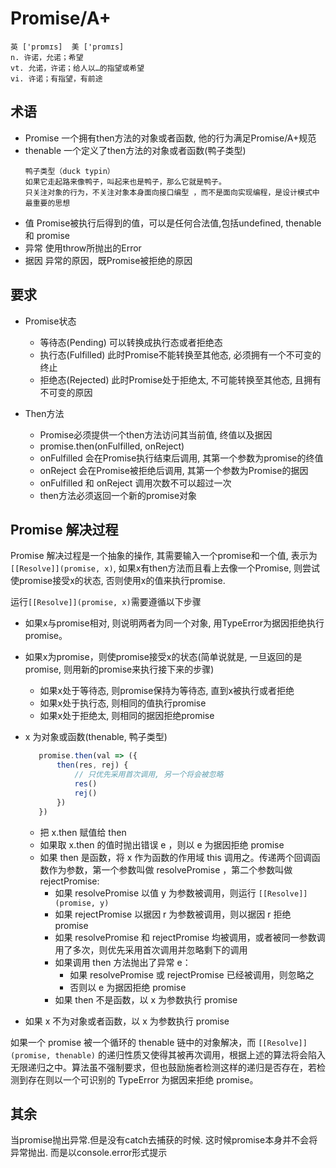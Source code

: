 # Promise/A+

``` plan
英 ['prɒmɪs]  美 ['prɑmɪs]
n. 许诺，允诺；希望
vt. 允诺，许诺；给人以…的指望或希望
vi. 许诺；有指望，有前途
```

## 术语

- Promise 一个拥有then方法的对象或者函数, 他的行为满足Promise/A+规范
- thenable 一个定义了then方法的对象或者函数(鸭子类型)
    ```
    鸭子类型（duck typin）
    如果它走起路来像鸭子，叫起来也是鸭子，那么它就是鸭子。
    只关注对象的行为，不关注对象本身面向接口编型 ，而不是面向实现编程，是设计模式中最重要的思想
    ```
- 值 Promise被执行后得到的值，可以是任何合法值,包括undefined, thenable 和 promise
- 异常 使用throw所抛出的Error
- 据因 异常的原因，既Promise被拒绝的原因

## 要求

- Promise状态
    - 等待态(Pending) 可以转换成执行态或者拒绝态
    - 执行态(Fulfilled) 此时Promise不能转换至其他态, 必须拥有一个不可变的终止
    - 拒绝态(Rejected) 此时Promise处于拒绝太, 不可能转换至其他态, 且拥有不可变的原因

- Then方法
    - Promise必须提供一个then方法访问其当前值, 终值以及据因
    - promise.then(onFulfilled, onReject)
    - onFulfilled 会在Promise执行结束后调用, 其第一个参数为promise的终值
    - onReject 会在Promise被拒绝后调用, 其第一个参数为Promise的据因
    - onFulfilled 和 onReject 调用次数不可以超过一次
    - then方法必须返回一个新的promise对象


## Promise 解决过程

Promise 解决过程是一个抽象的操作, 其需要输入一个promise和一个值, 表示为`[[Resolve]](promise, x)`,
如果x有then方法而且看上去像一个Promise, 则尝试使promise接受x的状态, 否则使用x的值来执行promise.

运行`[[Resolve]](promise, x)`需要遵循以下步骤

- 如果x与promise相对, 则说明两者为同一个对象, 用TypeError为据因拒绝执行promise。

- 如果x为promise，则使promise接受x的状态(简单说就是, 一旦返回的是promise, 则用新的promise来执行接下来的步骤)
    - 如果x处于等待态, 则promise保持为等待态, 直到x被执行或者拒绝
    - 如果x处于执行态, 则相同的值执行promise
    - 如果x处于拒绝太, 则相同的据因拒绝promise


- x 为对象或函数(thenable, 鸭子类型)
     ``` javascript
        promise.then(val => ({
            then(res, rej) {
                // 只优先采用首次调用, 另一个将会被忽略
                res() 
                rej()
            })
        })
    ```
    - 把 x.then 赋值给 then
    - 如果取 x.then 的值时抛出错误 e ，则以 e 为据因拒绝 promise
    - 如果 then 是函数，将 x 作为函数的作用域 this 调用之。传递两个回调函数作为参数，第一个参数叫做 resolvePromise ，第二个参数叫做 rejectPromise:
        - 如果 resolvePromise 以值 y 为参数被调用，则运行 `[[Resolve]](promise, y)`
        - 如果 rejectPromise 以据因 r 为参数被调用，则以据因 r 拒绝 promise
        - 如果 resolvePromise 和 rejectPromise 均被调用，或者被同一参数调用了多次，则优先采用首次调用并忽略剩下的调用
        - 如果调用 then 方法抛出了异常 e：
            - 如果 resolvePromise 或 rejectPromise 已经被调用，则忽略之
            - 否则以 e 为据因拒绝 promise
        - 如果 then 不是函数，以 x 为参数执行 promise

- 如果 x 不为对象或者函数，以 x 为参数执行 promise


如果一个 promise 被一个循环的 thenable 链中的对象解决，而 `[[Resolve]](promise, thenable)` 的递归性质又使得其被再次调用，根据上述的算法将会陷入无限递归之中。算法虽不强制要求，但也鼓励施者检测这样的递归是否存在，若检测到存在则以一个可识别的 TypeError 为据因来拒绝 promise。


## 其余

当promise抛出异常.但是没有catch去捕获的时候.
这时候promise本身并不会将异常抛出. 而是以console.error形式提示